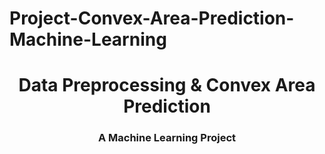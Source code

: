 # Project-Convex-Area-Prediction-Machine-Learning

<h1 align="center">Data Preprocessing & Convex Area Prediction</h1>
<h3 align="center">A Machine Learning Project</h3>
